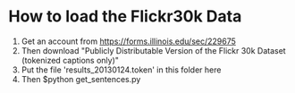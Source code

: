# How to load the Flickr30k Data

1. Get an account from https://forms.illinois.edu/sec/229675
2. Then download "Publicly Distributable Version of the Flickr 30k Dataset (tokenized captions only)"
3. Put the file 'results_20130124.token' in this folder here
3. Then $python get_sentences.py